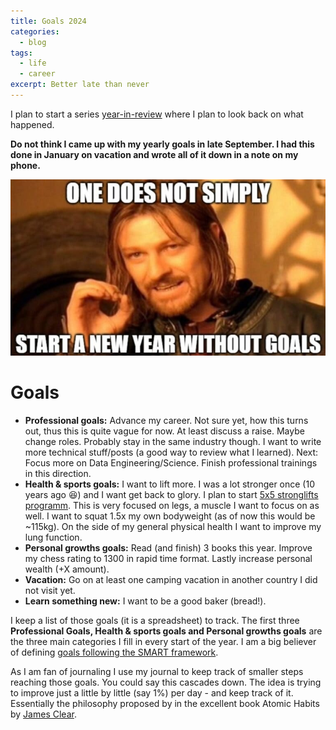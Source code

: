 ```yaml
---
title: Goals 2024
categories:
  - blog
tags:
  - life
  - career
excerpt: Better late than never
---
```


I plan to start a series [year-in-review][year-review-wiki] where I plan to look back on what happened.

**Do not think I came up with my yearly goals in late September. I had this done in January on vacation and wrote all of it down in a note on my phone.**

![new-year-new-goals](../assets/images/goals.jpg)


# Goals

- **Professional goals:** Advance my career. Not sure yet, how this turns out, thus this is quite vague for now. At least discuss a raise. Maybe change roles. Probably stay in the same industry though. I want to write more technical stuff/posts (a good way to review what I learned). Next: Focus more on Data Engineering/Science. Finish professional trainings in this direction.
- **Health & sports goals:** I want to lift more. I was a lot stronger once (10 years ago 😆) and I want get back to glory. I plan to start [5x5 stronglifts programm][stronglifts]. This is very focused on legs, a muscle I want to focus on as well. I want to squat 1.5x my own bodyweight (as of now this would be ~115kg). On the side of my general physical health I want to improve my lung function.
- **Personal growths goals:** Read (and finish) 3 books this year. Improve my chess rating to 1300 in rapid time format. Lastly increase personal wealth (+X amount).
- **Vacation:** Go on at least one camping vacation in another country I did not visit yet.
- **Learn something new:** I want to be a good baker (bread!). 

I keep a list of those goals (it is a spreadsheet) to track. The first three **Professional Goals, Health & sports goals and Personal growths goals** are the three main categories I fill in every start of the year. I am a big believer of defining [goals following the SMART framework][smart-goals].

As I am fan of journaling I use my journal to keep track of smaller steps reaching those goals. You could say this cascades down. The idea is trying to improve just a little by little (say 1%) per day - and keep track of it. Essentially the philosophy proposed by in the excellent book Atomic Habits by [James Clear][james-clear].

[year-review-wiki]: https://en.wikipedia.org/wiki/Year-in-review
[smart-goals]: https://en.wikipedia.org/wiki/SMART_criteria
[stronglifts]: https://stronglifts.com/stronglifts-5x5/workout-program/
[james-clear]: https://jamesclear.com/
